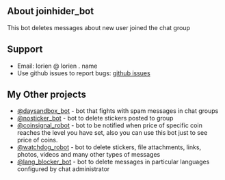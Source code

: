 ## About joinhider_bot

This bot deletes messages about new user joined the chat group

## Support

* Email: lorien @ lorien . name
* Use github issues to report bugs: [github issues](https://github.com/lorien/joinhider_bot/issues)

## My Other projects

* [@daysandbox_bot](https://t.me/daysandbox_bot) - bot that fights with spam messages in chat groups
* [@nosticker_bot](https://t.me/nosticker_bot) - bot to delete stickers posted to group
* [@coinsignal_robot](https://t.me/coinsignal_robot) - bot to be notified when price of specific coin reaches the level you have set, also you can use this bot just to see price of coins.
* [@watchdog_robot](https://t.me/watchdog_robot) - bot to delete stickers, file attachments, links, photos, videos and many other types of messages
* [@lang_blocker_bot](https://t.me/lang_blocker_bot) - bot to delete messages in particular languages configured by chat administrator 
